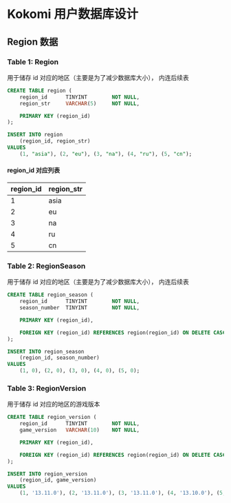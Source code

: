 # Kokomi 用户数据库设计

## Region 数据

### Table 1: Region

用于储存 id 对应的地区（主要是为了减少数据库大小）， 内连后续表

```sql
CREATE TABLE region (
    region_id      TINYINT        NOT NULL,
    region_str     VARCHAR(5)     NOT NULL,

    PRIMARY KEY (region_id)
);

INSERT INTO region
    (region_id, region_str)
VALUES
    (1, "asia"), (2, "eu"), (3, "na"), (4, "ru"), (5, "cn");
```

#### region_id 对应列表

| region_id | region_str |
| --------- | ---------- |
| 1         | asia       |
| 2         | eu         |
| 3         | na         |
| 4         | ru         |
| 5         | cn         |

### Table 2: RegionSeason

用于储存 id 对应的地区（主要是为了减少数据库大小）， 内连后续表

```sql
CREATE TABLE region_season (
    region_id      TINYINT        NOT NULL,
    season_number  TINYINT        NOT NULL,

    PRIMARY KEY (region_id),

    FOREIGN KEY (region_id) REFERENCES region(region_id) ON DELETE CASCADE -- 外键
);

INSERT INTO region_season
    (region_id, season_number)
VALUES
    (1, 0), (2, 0), (3, 0), (4, 0), (5, 0);
```

### Table 3: RegionVersion

用于储存 id 对应的地区的游戏版本

```sql
CREATE TABLE region_version (
    region_id      TINYINT        NOT NULL,
    game_version   VARCHAR(10)    NOT NULL,

    PRIMARY KEY (region_id),

    FOREIGN KEY (region_id) REFERENCES region(region_id) ON DELETE CASCADE -- 外键
);

INSERT INTO region_version
    (region_id, game_version)
VALUES
    (1, '13.11.0'), (2, '13.11.0'), (3, '13.11.0'), (4, '13.10.0'), (5, '13.11.0');
```

